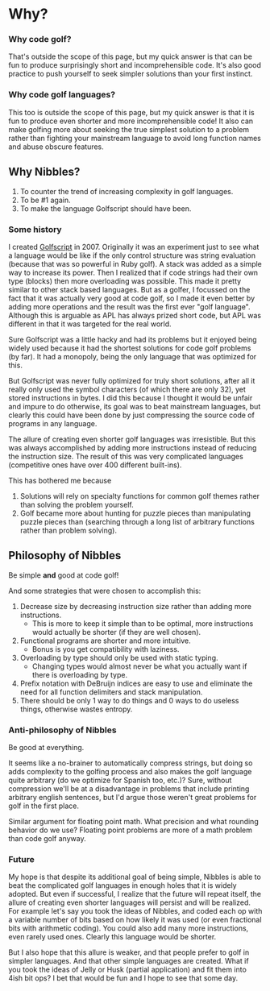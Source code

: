 # Why?

### Why code golf?
That's outside the scope of this page, but my quick answer is that can be fun to produce surprisingly short and incomprehensible code. It's also good practice to push yourself to seek simpler solutions than your first instinct.

### Why code golf languages?
This too is outside the scope of this page, but my quick answer is that it is fun to produce even shorter and more incomprehensible code! It also can make golfing more about seeking the true simplest solution to a problem rather than fighting your mainstream language to avoid long function names and abuse obscure features.

## Why Nibbles?
1.	To counter the trend of increasing complexity in golf languages.
1.	To be #1 again.
1. To make the language Golfscript should have been.

### Some history
I created [Golfscript](http://www.golfscript.com/golfscript/) in 2007. Originally it was an experiment just to see what a language would be like if the only control structure was string evaluation (because that was so powerful in Ruby golf). A stack was added as a simple way to increase its power. Then I realized that if code strings had their own type (blocks) then more overloading was possible. This made it pretty similar to other stack based languages. But as a golfer, I focussed on the fact that it was actually very good at code golf, so I made it even better by adding more operations and the result was the first ever "golf language". Although this is arguable as APL has always prized short code, but APL was different in that it was targeted for the real world.

Sure Golfscript was a little hacky and had its problems but it enjoyed being widely used because it had the shortest solutions for code golf problems (by far). It had a monopoly, being the only language that was optimized for this.

But Golfscript was never fully optimized for truly short solutions, after all it really only used the symbol characters (of which there are only 32), yet stored instructions in bytes. I did this because I thought it would be unfair and impure to do otherwise, its goal was to beat mainstream languages, but clearly this could have been done by just compressing the source code of programs in any language.

The allure of creating even shorter golf languages was irresistible. But this was always accomplished by adding more instructions instead of reducing the instruction size. The result of this was very complicated languages (competitive ones have over 400 different built-ins).

This has bothered me because
1.	Solutions will rely on specialty functions for common golf themes rather than solving the problem yourself.
1.	Golf became more about hunting for puzzle pieces than manipulating puzzle pieces than (searching through a long list of arbitrary functions rather than problem solving).

## Philosophy of Nibbles

Be simple **and** good at code golf!

And some strategies that were chosen to accomplish this:

1.	Decrease size by decreasing instruction size rather than adding more instructions.
	-	This is more to keep it simple than to be optimal, more instructions would actually be shorter (if they are well chosen).
1.	Functional programs are shorter and more intuitive.
	-	Bonus is you get compatibility with laziness.
1.	Overloading by type should only be used with static typing.
	-	Changing types would almost never be what you actually want if there is overloading by type.
1.	Prefix notation with DeBruijn indices are easy to use and eliminate the need for all function delimiters and stack manipulation.
1.	There should be only 1 way to do things and 0 ways to do useless things, otherwise wastes entropy.

### Anti-philosophy of Nibbles

Be good at everything.

It seems like a no-brainer to automatically compress strings, but doing so adds complexity to the golfing process and also makes the golf language quite arbitrary (do we optimize for Spanish too, etc.)? Sure, without compression we'll be at a disadvantage in problems that include printing arbitrary english sentences, but I'd argue those weren't great problems for golf in the first place.

Similar argument for floating point math. What precision and what rounding behavior do we use? Floating point problems are more of a math problem than code golf anyway.

### Future

My hope is that despite its additional goal of being simple, Nibbles is able to beat the complicated golf languages in enough holes that it is widely adopted. But even if successful, I realize that the future will repeat itself, the allure of creating even shorter languages will persist and will be realized. For example let's say you took the ideas of Nibbles, and coded each op with a variable number of bits based on how likely it was used (or even fractional bits with arithmetic coding). You could also add many more instructions, even rarely used ones. Clearly this language would be shorter.

But I also hope that this allure is weaker, and that people prefer to golf in simpler languages. And that other simple languages are created. What if you took the ideas of Jelly or Husk (partial application) and fit them into 4ish bit ops? I bet that would be fun and I hope to see that some day.

